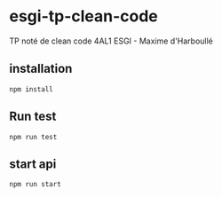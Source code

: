 # esgi-tp-clean-code
TP noté de clean code 4AL1 ESGI - Maxime d'Harboullé

## installation
```npm install```

## Run test
```npm run test```

## start api
```npm run start```
